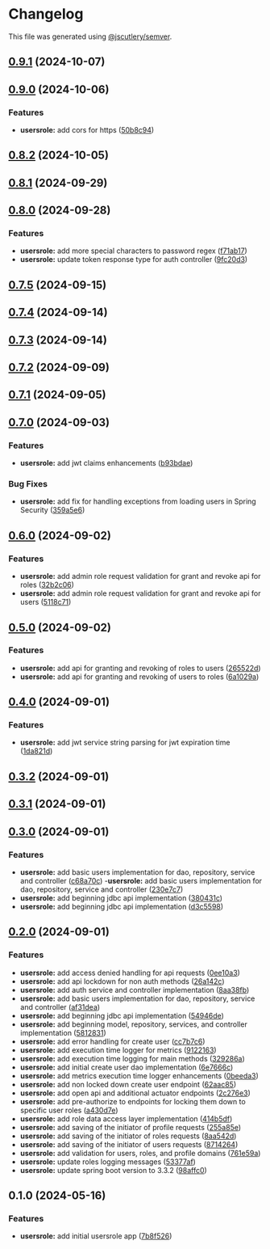 # Changelog

This file was generated using [@jscutlery/semver](https://github.com/jscutlery/semver).

## [0.9.1](https://github.com/jdwillmsen/jdw/compare/usersrole-0.9.0...usersrole-0.9.1) (2024-10-07)

## [0.9.0](https://github.com/jdwillmsen/jdw/compare/usersrole-0.8.2...usersrole-0.9.0) (2024-10-06)

### Features

- **usersrole:** add cors for https ([50b8c94](https://github.com/jdwillmsen/jdw/commit/50b8c94aed2fff0709deb3ddc1cf4b089e022c69))

## [0.8.2](https://github.com/jdwillmsen/jdw/compare/usersrole-0.8.1...usersrole-0.8.2) (2024-10-05)

## [0.8.1](https://github.com/jdwillmsen/jdw/compare/usersrole-0.8.0...usersrole-0.8.1) (2024-09-29)

## [0.8.0](https://github.com/jdwillmsen/jdw/compare/usersrole-0.7.5...usersrole-0.8.0) (2024-09-28)

### Features

- **usersrole:** add more special characters to password regex ([f71ab17](https://github.com/jdwillmsen/jdw/commit/f71ab176b6c3be0db2a76c2fa8ee920f17d80558))
- **usersrole:** update token response type for auth controller ([9fc20d3](https://github.com/jdwillmsen/jdw/commit/9fc20d3d2c838a15212523984cb31259a07abf99))

## [0.7.5](https://github.com/jdwillmsen/jdw/compare/usersrole-0.7.4...usersrole-0.7.5) (2024-09-15)

## [0.7.4](https://github.com/jdwillmsen/jdw/compare/usersrole-0.7.3...usersrole-0.7.4) (2024-09-14)

## [0.7.3](https://github.com/jdwillmsen/jdw/compare/usersrole-0.7.2...usersrole-0.7.3) (2024-09-14)

## [0.7.2](https://github.com/jdwillmsen/jdw/compare/usersrole-0.7.1...usersrole-0.7.2) (2024-09-09)

## [0.7.1](https://github.com/jdwillmsen/jdw/compare/usersrole-0.7.0...usersrole-0.7.1) (2024-09-05)

## [0.7.0](https://github.com/jdwillmsen/jdw/compare/usersrole-0.6.0...usersrole-0.7.0) (2024-09-03)

### Features

- **usersrole:** add jwt claims enhancements ([b93bdae](https://github.com/jdwillmsen/jdw/commit/b93bdaefb24f6e28b0b548dd68e76e9c031573ab))

### Bug Fixes

- **usersrole:** add fix for handling exceptions from loading users in Spring Security ([359a5e6](https://github.com/jdwillmsen/jdw/commit/359a5e6018250dba895dca79548574022b056447))

## [0.6.0](https://github.com/jdwillmsen/jdw/compare/usersrole-0.5.0...usersrole-0.6.0) (2024-09-02)

### Features

- **usersrole:** add admin role request validation for grant and revoke api for roles ([32b2c06](https://github.com/jdwillmsen/jdw/commit/32b2c062bca40cc45e25be6b219197126bf7d68e))
- **usersrole:** add admin role request validation for grant and revoke api for users ([5118c71](https://github.com/jdwillmsen/jdw/commit/5118c71bf555afd90efa370fbca44fa941bd0ea2))

## [0.5.0](https://github.com/jdwillmsen/jdw/compare/usersrole-0.4.0...usersrole-0.5.0) (2024-09-02)

### Features

- **usersrole:** add api for granting and revoking of roles to users ([265522d](https://github.com/jdwillmsen/jdw/commit/265522dbeaf729cb9743dfbda7c4924b3cd9e437))
- **usersrole:** add api for granting and revoking of users to roles ([6a1029a](https://github.com/jdwillmsen/jdw/commit/6a1029a79fe23e102784ba385fec74cf8ab10196))

## [0.4.0](https://github.com/jdwillmsen/jdw/compare/usersrole-0.3.2...usersrole-0.4.0) (2024-09-01)

### Features

- **usersrole:** add jwt service string parsing for jwt expiration time ([1da821d](https://github.com/jdwillmsen/jdw/commit/1da821d57ffcf30402140c060c9aa8b22ea68b21))

## [0.3.2](https://github.com/jdwillmsen/jdw/compare/usersrole-0.3.1...usersrole-0.3.2) (2024-09-01)

## [0.3.1](https://github.com/jdwillmsen/jdw/compare/usersrole-0.3.0...usersrole-0.3.1) (2024-09-01)

## [0.3.0](https://github.com/jdwillmsen/jdw/compare/usersrole-0.2.0...usersrole-0.3.0) (2024-09-01)

### Features

- **usersrole:** add basic users implementation for dao, repository, service and controller ([c68a70c](https://github.com/jdwillmsen/jdw/commit/c68a70c11f5423fac15e91c0a1bf137e138690cb)) -**usersrole:** add basic users implementation for dao, repository, service and controller ([230e7c7](https://github.com/jdwillmsen/jdw/commit/230e7c78bbcbb8a3d28d280a01862f804a38d30a))
- **usersrole:** add beginning jdbc api implementation ([380431c](https://github.com/jdwillmsen/jdw/commit/380431c777eed03d4a6b881e5e2f3fe0edd5a442))
- **usersrole:** add beginning jdbc api implementation ([d3c5598](https://github.com/jdwillmsen/jdw/commit/d3c5598faeffb2d3ff2970c35521cdd6119e58f3))

## [0.2.0](https://github.com/jdwillmsen/jdw/compare/usersrole-0.1.0...usersrole-0.2.0) (2024-09-01)

### Features

- **usersrole:** add access denied handling for api
  requests ([0ee10a3](https://github.com/jdwillmsen/jdw/commit/0ee10a3e4dbb40093276c2847a280d9533327bc6))
- **usersrole:** add api lockdown for non auth
  methods ([26a142c](https://github.com/jdwillmsen/jdw/commit/26a142c7d99877c55136f4ec8160a3c334dc2bcf))
- **usersrole:** add auth service and controller
  implementation ([8aa38fb](https://github.com/jdwillmsen/jdw/commit/8aa38fbc4cb6e9618c36d04eb52443f7b27e1358))
- **usersrole:** add basic users implementation for dao, repository, service and
  controller ([af31dea](https://github.com/jdwillmsen/jdw/commit/af31deaebffbe994bf1861990192a5916b5766af))
- **usersrole:** add beginning jdbc api
  implementation ([54946de](https://github.com/jdwillmsen/jdw/commit/54946de28e67b34b3e3bc201a9bd6227b4dc3303))
- **usersrole:** add beginning model, repository, services, and controller
  implementation ([5812831](https://github.com/jdwillmsen/jdw/commit/5812831a4a2be4ba18dd0e0fb0b08d741d29a7dd))
- **usersrole:** add error handling for create
  user ([cc7b7c6](https://github.com/jdwillmsen/jdw/commit/cc7b7c663b049d16386eead33146f424e0767ffe))
- **usersrole:** add execution time logger for
  metrics ([9122163](https://github.com/jdwillmsen/jdw/commit/912216354355ad8c2f43f9915449e860e9a811a2))
- **usersrole:** add execution time logging for main
  methods ([329286a](https://github.com/jdwillmsen/jdw/commit/329286a9943b2e13fac249725b0216e3fa848130))
- **usersrole:** add initial create user dao
  implementation ([6e7666c](https://github.com/jdwillmsen/jdw/commit/6e7666c52019f4c2efe5f78a20db88696d2835d6))
- **usersrole:** add metrics execution time logger
  enhancements ([0beeda3](https://github.com/jdwillmsen/jdw/commit/0beeda373e08f651f0e6f6caced4763d65f6002e))
- **usersrole:** add non locked down create user
  endpoint ([62aac85](https://github.com/jdwillmsen/jdw/commit/62aac8591a99e1b836332b743c5dc5069d63d155))
- **usersrole:** add open api and additional actuator
  endpoints ([2c276e3](https://github.com/jdwillmsen/jdw/commit/2c276e3e763ecb0f2825bdd4f16886d3a5dd3aa5))
- **usersrole:** add pre-authorize to endpoints for locking them down to specific user
  roles ([a430d7e](https://github.com/jdwillmsen/jdw/commit/a430d7ecc0c253cdefd6ae321d4831a153947fa5))
- **usersrole:** add role data access layer
  implementation ([414b5df](https://github.com/jdwillmsen/jdw/commit/414b5df4c5e5bbcc6cdb209b3cb5efbfd0e617c9))
- **usersrole:** add saving of the initiator of profile
  requests ([255a85e](https://github.com/jdwillmsen/jdw/commit/255a85ed390abe9e88450033429510b8e641c583))
- **usersrole:** add saving of the initiator of roles
  requests ([8aa542d](https://github.com/jdwillmsen/jdw/commit/8aa542de1225a9f4ab0d604be8b6705965b0665d))
- **usersrole:** add saving of the initiator of users
  requests ([8714264](https://github.com/jdwillmsen/jdw/commit/87142642be6e21c2d4925103a7485281635e5e1c))
- **usersrole:** add validation for users, roles, and profile
  domains ([761e59a](https://github.com/jdwillmsen/jdw/commit/761e59a992c8f88a64db3b33eea0e58fe8d06e37))
- **usersrole:** update roles logging
  messages ([53377af](https://github.com/jdwillmsen/jdw/commit/53377af5394d9ea9ab0aa0fcdc52e5d0b6ce5a52))
- **usersrole:** update spring boot version to
  3.3.2 ([98affc0](https://github.com/jdwillmsen/jdw/commit/98affc090d8fdf7cce6014f55b6d6579954458d1))

## 0.1.0 (2024-05-16)

### Features

- **usersrole:** add initial usersrole
  app ([7b8f526](https://github.com/jdwillmsen/jdw/commit/7b8f526cfc1f3689bbe5a86d6b0ac161117d9791))
